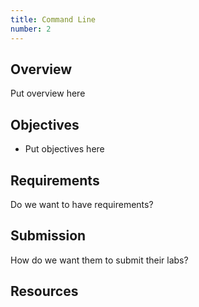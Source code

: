 ```yaml
---
title: Command Line
number: 2
---
```



## Overview

Put overview here

## Objectives

- Put objectives here

## Requirements

Do we want to have requirements?

## Submission

How do we want them to submit their labs?


## Resources



